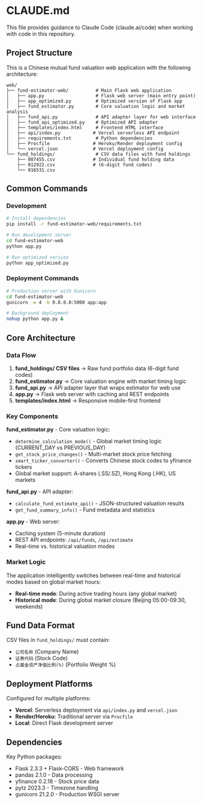 # CLAUDE.md

This file provides guidance to Claude Code (claude.ai/code) when working with code in this repository.

## Project Structure

This is a Chinese mutual fund valuation web application with the following architecture:

```
web/
├── fund-estimator-web/          # Main Flask web application
│   ├── app.py                   # Flask web server (main entry point)
│   ├── app_optimized.py         # Optimized version of Flask app
│   ├── fund_estimator.py        # Core valuation logic and market analysis
│   ├── fund_api.py              # API adapter layer for web interface
│   ├── fund_api_optimized.py    # Optimized API adapter
│   ├── templates/index.html     # Frontend HTML interface
│   ├── api/index.py            # Vercel serverless API endpoint
│   ├── requirements.txt         # Python dependencies
│   ├── Procfile                # Heroku/Render deployment config
│   └── vercel.json             # Vercel deployment config
└── fund_holdings/               # CSV data files with fund holdings
    ├── 007455.csv              # Individual fund holding data
    ├── 012922.csv              # (6-digit fund codes)
    └── 016531.csv
```

## Common Commands

### Development
```bash
# Install dependencies
pip install -r fund-estimator-web/requirements.txt

# Run development server
cd fund-estimator-web
python app.py

# Run optimized version
python app_optimized.py
```

### Deployment Commands
```bash
# Production server with Gunicorn
cd fund-estimator-web
gunicorn -w 4 -b 0.0.0.0:5000 app:app

# Background deployment
nohup python app.py &
```

## Core Architecture

### Data Flow
1. **fund_holdings/ CSV files** → Raw fund portfolio data (6-digit fund codes)
2. **fund_estimator.py** → Core valuation engine with market timing logic
3. **fund_api.py** → API adapter layer that wraps estimator for web use
4. **app.py** → Flask web server with caching and REST endpoints
5. **templates/index.html** → Responsive mobile-first frontend

### Key Components

**fund_estimator.py** - Core valuation logic:
- `determine_calculation_mode()` - Global market timing logic (CURRENT_DAY vs PREVIOUS_DAY)
- `get_stock_price_changes()` - Multi-market stock price fetching
- `smart_ticker_converter()` - Converts Chinese stock codes to yfinance tickers
- Global market support: A-shares (.SS/.SZ), Hong Kong (.HK), US markets

**fund_api.py** - API adapter:
- `calculate_fund_estimate_api()` - JSON-structured valuation results
- `get_fund_summary_info()` - Fund metadata and statistics

**app.py** - Web server:
- Caching system (5-minute duration)
- REST API endpoints: `/api/funds`, `/api/estimate`
- Real-time vs. historical valuation modes

### Market Logic
The application intelligently switches between real-time and historical modes based on global market hours:
- **Real-time mode**: During active trading hours (any global market)
- **Historical mode**: During global market closure (Beijing 05:00-09:30, weekends)

## Fund Data Format

CSV files in `fund_holdings/` must contain:
- `公司名称` (Company Name)
- `证券代码` (Stock Code) 
- `占基金资产净值比例(%)` (Portfolio Weight %)

## Deployment Platforms

Configured for multiple platforms:
- **Vercel**: Serverless deployment via `api/index.py` and `vercel.json`
- **Render/Heroku**: Traditional server via `Procfile`
- **Local**: Direct Flask development server

## Dependencies

Key Python packages:
- Flask 2.3.3 + Flask-CORS - Web framework
- pandas 2.1.0 - Data processing
- yfinance 0.2.18 - Stock price data
- pytz 2023.3 - Timezone handling
- gunicorn 21.2.0 - Production WSGI server